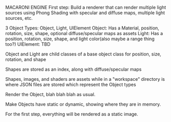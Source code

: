 MACARONI ENGINE
First step:
Build a renderer that can render multiple light sources using Phong Shading with specular and diffuse maps, multiple light sources, etc. 

3 Object Types: Object, Light, UIElement
Object: Has a Material, position, rotation, size, shape, optional diffuse/specular maps as assets
Light: Has a position, rotation, size, shape, and light color(also maybe a range thing too?)
UIElement: TBD

Object and Light are child classes of a base object class for position, size, rotation, and shape

Shapes are stored as an index, along with diffuse/specular maps

Shapes, images, and shaders are assets while in a "workspace" directory is where JSON files are stored which represent the Object types

Render the Object, blah blah blah as usual.

Make Objects have static or dynamic, showing where they are in memory.

For the first step, everything will be rendered as a static image.
